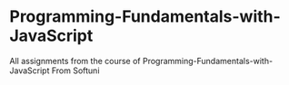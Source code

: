 # Programming-Fundamentals-with-JavaScript
Аll assignments from the course of Programming-Fundamentals-with-JavaScript From Softuni
